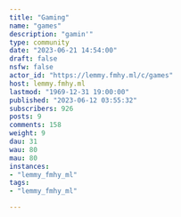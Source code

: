 ```yaml
---
title: "Gaming" 
name: "games"
description: "gamin'"
type: community
date: "2023-06-21 14:54:00"
draft: false
nsfw: false
actor_id: "https://lemmy.fmhy.ml/c/games"
host: lemmy.fmhy.ml
lastmod: "1969-12-31 19:00:00"
published: "2023-06-12 03:55:32"
subscribers: 926
posts: 9
comments: 158
weight: 9
dau: 31
wau: 80
mau: 80
instances:
- "lemmy_fmhy_ml"
tags: 
- "lemmy_fmhy_ml"

---
```

